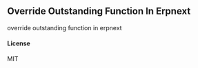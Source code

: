 ## Override Outstanding Function In Erpnext

override outstanding function in erpnext

#### License

MIT
